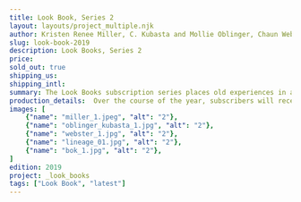 ```yaml
---
title: Look Book, Series 2
layout: layouts/project_multiple.njk
author: Kristen Renee Miller, C. Kubasta and Mollie Oblinger, Chaun Webster, Bryan Borland and Seth Pennington, Christian Bök 
slug: look-book-2019
description: Look Books, Series 2
price:
sold_out: true
shipping_us: 
shipping_intl: 
summary: The Look Books subscription series places old experiences in a new context, presenting five hybrid literary and visual texts that can be read by inserting them into the viewer and advancing the frame forward.
production_details:  Over the course of the year, subscribers will receive one viewer and five reels, mailed out bimonthly.
images: [
    {"name": "miller_1.jpeg", "alt": "2"},
    {"name": "oblinger_kubasta_1.jpg", "alt": "2"},
    {"name": "webster_1.jpg", "alt": "2"},
    {"name": "lineage_01.jpg", "alt": "2"},
    {"name": "bok_1.jpg", "alt": "2"},
]
edition: 2019
project: _look_books
tags: ["Look Book", "latest"]
---
```

